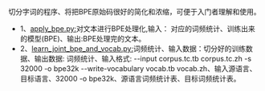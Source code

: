 切分字词的程序、将把BPE原始码很好的简化和浓缩，可便于入门者理解和使用。
- 1、[apply_bpe.py:](https://github.com/Shajiu/NLP_Machine-Translation/blob/master/BPE/apply_bpe.py)对文本进行BPE处理化,输入： 对应的词频统计、训练出来的模型(BPE)、输出:BPE处理完的文本。
- 2、[learn_joint_bpe_and_vocab.py:](https://github.com/Shajiu/NLP_Machine-Translation/blob/master/BPE/learn_joint_bpe_and_vocab.py)词频统计、输入数据：切分好的训练数据、输出数据: 词频统计、输入格式: --input corpus.tc.tb corpus.tc.zh -s 32000 -o bpe32k --write-vocabulary vocab.tb vocab.zh、输入源语言、目标语言、32000 -o bpe32k、源语言词频统计表、目标词频统计表。


